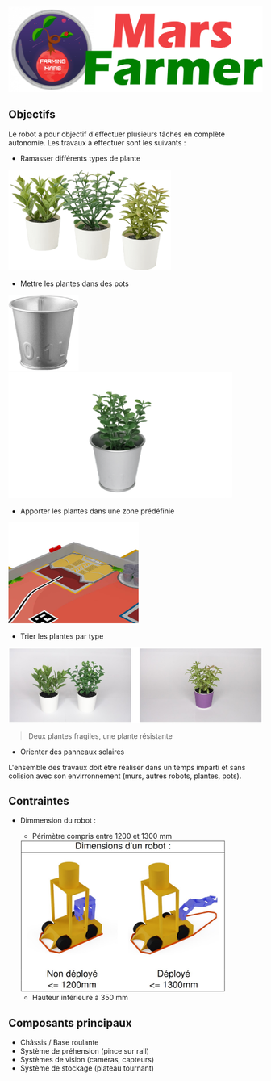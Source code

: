 <img src="logo.png">

## Objectifs
Le robot a pour objectif d'effectuer plusieurs tâches en complète autonomie. Les travaux à effectuer sont les suivants :
- Ramasser différents types de plante

<img src="plante.png" height="200">

- Mettre les plantes dans des pots

<img src="pot.png" height="150">
<img src="plante + pot.png" height="250">

- Apporter les plantes dans une zone prédéfinie

<img src="aire de dépose.jpg" height="200">

- Trier les plantes par type

<img src="type plante.png" alt="Titre, facultatif" height="150">

> Deux plantes fragiles, une plante résistante

- Orienter des panneaux solaires

L'ensemble des travaux doit être réaliser dans un temps imparti et sans colision avec son envirronnement (murs, autres robots, plantes, pots).

## Contraintes
- Dimmension du robot :
    - Périmètre compris entre 1200 et 1300 mm

    <img src="dimmension max.jpg" height="300">
    
    - Hauteur inférieure à 350 mm

## Composants principaux
- Châssis / Base roulante
- Système de préhension (pince sur rail)
- Systèmes de vision (caméras, capteurs)
- Système de stockage (plateau tournant)
